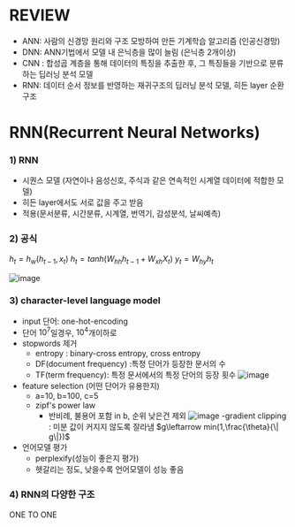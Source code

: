 
	
# REVIEW
- ANN: 사람의 신경망 원리와 구조 모방하여 만든 기계학습 알고리즘 (인공신경망)
- DNN: ANN기법에서 모델 내 은닉층을 많이 늘림 (은닉층 2개이상)
- CNN : 합성곱 계층을 통해 데이터의 특징을 추출한 후, 그 특징들을 기반으로 분류하는 딥러닝 분석 모델
- RNN: 데이터 순서 정보를 반영하는 재귀구조의 딥러닝 분석 모델, 히든 layer 순환구조

# RNN(Recurrent Neural Networks)
### 1) RNN
-  시퀀스 모델 (자연이나 음성신호, 주식과 같은 연속적인 시계열 데이터에 적합한 모델)
- 히든 layer에서도 서로 값을 주고 받음
- 적용(문서분류, 시간분류, 시계열, 번역기, 감성분석, 날씨예측)
### 2) 공식
$h_t = h_w(h_{t-1}, x_t)$
$h_t=tanh(W_{hh}h_{t-1}+W_{xh}X_t)$
$y_t=W_{hy}h_{t}$


![image](https://user-images.githubusercontent.com/45659433/155084101-3681abc0-600e-487f-a420-256a24ab836b.png)

### 3) character-level language model
- input 단어: one-hot-encoding
- 단어 $10^7$일경우, $10^4$개이하로
- stopwords 제거 
	- entropy : binary-cross entropy, cross entropy
	- DF(document frequency) :특정 단어가 등장한 문서의 수
	- TF(term frequency): 특정 문서에서의 특정 단어의 등장 횟수
		![image](https://user-images.githubusercontent.com/45659433/155087467-93088e9b-cb04-40e4-83e2-8d6f5b96e6bf.png)
- feature selection (어떤 단어가 유용한지)
	- a=10, b=100, c=5
	- zipf's power law 
		- 반비례, 불용어 포함 in b, 순위 낮은건 제외
		![image](https://user-images.githubusercontent.com/45659433/155089851-1772b65f-a7f4-4eee-94db-946b8742e716.png)
-gradient clipping : 미분 값이 커지지 않도록 잘라냄
			$g\leftarrow min(1,\frac{\theta}{\| g\|})$
- 언어모델 평가
	- perplexify(성능이 좋은지 평가)
	- 헷갈리는 정도, 낮을수록 언어모델이 성능 좋음

### 4) RNN의 다양한 구조

ONE TO ONE
								
<!--stackedit_data:
eyJoaXN0b3J5IjpbMTcxOTQ3MjE0NSwxMzc4MjY0MjIwLC0xNj
k0MzkzOTIsODExNDM5OTUwLDU5NjM3NzQ3NSwtMTUyMDAzMTMz
MiwtMTgwNzEzOTY0MSw1Nzk5NDg0MDUsMTQ3MzU2MTkwMywtMj
AxNzAzMzAzOF19
-->